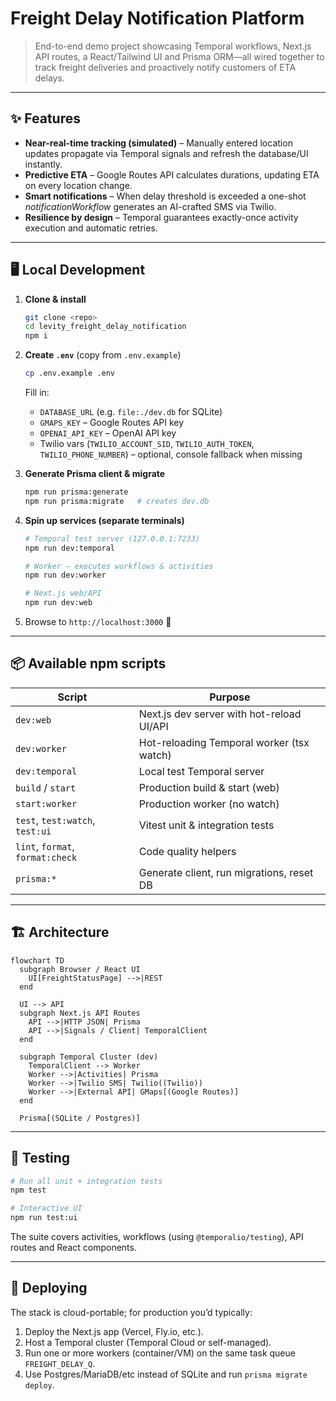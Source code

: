# Freight Delay Notification Platform

> End-to-end demo project showcasing Temporal workflows, Next.js API routes, a React/Tailwind UI and Prisma ORM—all wired together to track freight deliveries and proactively notify customers of ETA delays.

---

## ✨ Features

- **Near-real-time tracking (simulated)** – Manually entered location updates propagate via Temporal signals and refresh the database/UI instantly.
- **Predictive ETA** – Google Routes API calculates durations, updating ETA on every location change.
- **Smart notifications** – When delay threshold is exceeded a one-shot _notificationWorkflow_ generates an AI-crafted SMS via Twilio.
- **Resilience by design** – Temporal guarantees exactly-once activity execution and automatic retries.

---

## 🖥️ Local Development

1. **Clone & install**
   ```bash
   git clone <repo>
   cd levity_freight_delay_notification
   npm i
   ```
2. **Create `.env`** (copy from `.env.example`)
   ```bash
   cp .env.example .env
   ```
   Fill in:
   - `DATABASE_URL` (e.g. `file:./dev.db` for SQLite)
   - `GMAPS_KEY` – Google Routes API key
   - `OPENAI_API_KEY` – OpenAI API key
   - Twilio vars (`TWILIO_ACCOUNT_SID`, `TWILIO_AUTH_TOKEN`, `TWILIO_PHONE_NUMBER`) – optional, console fallback when missing
3. **Generate Prisma client & migrate**
   ```bash
   npm run prisma:generate
   npm run prisma:migrate   # creates dev.db
   ```
4. **Spin up services (separate terminals)**

   ```bash
   # Temporal test server (127.0.0.1:7233)
   npm run dev:temporal

   # Worker – executes workflows & activities
   npm run dev:worker

   # Next.js web/API
   npm run dev:web
   ```

5. Browse to `http://localhost:3000` 🎉

---

## 📦 Available npm scripts

| Script                           | Purpose                                   |
| -------------------------------- | ----------------------------------------- |
| `dev:web`                        | Next.js dev server with hot-reload UI/API |
| `dev:worker`                     | Hot-reloading Temporal worker (tsx watch) |
| `dev:temporal`                   | Local test Temporal server                |
| `build` / `start`                | Production build & start (web)            |
| `start:worker`                   | Production worker (no watch)              |
| `test`, `test:watch`, `test:ui`  | Vitest unit & integration tests           |
| `lint`, `format`, `format:check` | Code quality helpers                      |
| `prisma:*`                       | Generate client, run migrations, reset DB |

---

## 🏗️ Architecture

```mermaid
flowchart TD
  subgraph Browser / React UI
    UI[FreightStatusPage] -->|REST
  end

  UI --> API
  subgraph Next.js API Routes
    API -->|HTTP JSON| Prisma
    API -->|Signals / Client| TemporalClient
  end

  subgraph Temporal Cluster (dev)
    TemporalClient --> Worker
    Worker -->|Activities| Prisma
    Worker -->|Twilio SMS| Twilio((Twilio))
    Worker -->|External API| GMaps[(Google Routes)]
  end

  Prisma[(SQLite / Postgres)]
```

---

## 🧪 Testing

```bash
# Run all unit + integration tests
npm test

# Interactive UI
npm run test:ui
```

The suite covers activities, workflows (using `@temporalio/testing`), API routes and React components.

---

## 🚀 Deploying

The stack is cloud-portable; for production you’d typically:

1. Deploy the Next.js app (Vercel, Fly.io, etc.).
2. Host a Temporal cluster (Temporal Cloud or self-managed).
3. Run one or more workers (container/VM) on the same task queue `FREIGHT_DELAY_Q`.
4. Use Postgres/MariaDB/etc instead of SQLite and run `prisma migrate deploy`.
